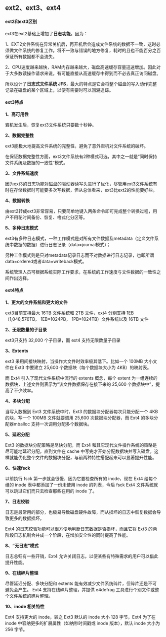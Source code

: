 ## ext2、ext3、ext4

#### ext2和ext3区别

ext3在ext2基础上增加了**日志功能**。因为：

1、EXT2文件系统在异常关机后，再开机后会造成文件系统的数据不一致，这时必须做文件系统的修复工作，将不一致与错误的地方修复，耗时的且也不能百分之百保证所有数据都不会流失。

2、CPU速度越来越快，RAM内存越来越大，磁盘高速缓存容量迅速增加。因此对于大多数读操作请求来说，有可能直接从高速缓存中得到而不必去真正访问磁盘。

所以设计了**日志式文件系统 JFS**，最大的特点是它会将整个磁盘的写入动作完整记录在磁盘的某个区域上，以便有需要时可以回溯追踪。



#### ext3特点

**1、高可用性**

宕机发生后，恢复ext3文件系统只要数十秒钟。

**2、数据完整性**

ext3能极大地提高文件系统的完整性，避免了意外宕机对文件系统的破坏。

在保证数据完整性方面，ext3文件系统有2种模式可选，其中之一就是“同时保持文件系统及数据的一致性”模式。

**3、文件系统速度**

因为ext3的日志功能对磁盘的驱动器读写头进行了优化，尽管用ext3文件系统有时在存储数据时可能要多次写数据，但从总体看来，ext3比ext2的性能要好些。

**4、数据转换**

由ext2转成ext3非常容易，只要简单地键入两条命令即可完成整个转换过程，用户不用花时间备份、恢复、格式化分区等。

**5、多种日志模式**

ext3有多种日志模式，一种工作模式是对所有文件数据及metadata（定义文件系统中数据的数据）进行日志记录（data=journal模式）；

另种工作模式则是只对metadata记录日志而不对数据进行日志记录，也即所谓data=ordered或者data=writeback模式。

系统管理人员可根据系统实际工作要求，在系统的工作速度与文件数据的一致性之间作出选择。



#### ext4特点

**1、更大的文件系统和更大的文件**

ext3目前支持最大 16TB 文件系统和 2TB 文件，ext4 分别支持 1EB（1,048,576TB， 1EB=1024PB， 1PB=1024TB）文件系统以及 16TB 文件

**2、无限数量的子目录**

ext3只支持 32,000 个子目录，而 ext4 支持无限数量子目录

**3、Extents**

ext3 采用间接块映射，当操作大文件时效率极其低下。比如一个 100MB 大小文件在 Ext3 中要建立 25,600 个数据块（每个数据块大小为 4KB）的映射表。

而 Ext4 引入了现代文件系统中流行的 extents 概念，每个 extent 为一组连续的数据块，上述文件则表示为“该文件数据保存在接下来的 25,600 个数据块中”，提高了不少效率。

**4、多块分配**

当写入数据到 Ext3 文件系统中时，Ext3 的数据块分配器每次只能分配一个 4KB 的块，写一个 100MB 文件就要调用 25,600 次数据块分配器，而 Ext4 的多块分配器mballoc 支持一次调用分配多个数据块。

**5、延迟分配**

Ext3 的数据块分配策略是尽快分配，而 Ext4 和其它现代文件操作系统的策略是尽可能地延迟分配，直到文件在 cache 中写完才开始分配数据块并写入磁盘，这样就能优化整个文件的数据块分配，与前两种特性搭配起来可以显著提升性能。

**6、快速fsck**

以前执行 fsck 第一步就会很慢，因为它要检查所有的 inode，现在 Ext4 给每个组的 inode 表中都添加了一份未使用 inode 的列表，今后 fsck Ext4 文件系统就可以跳过它们而只去检查那些在用的 inode 了。

**7、日志校验**

日志是最常用的部分，也极易导致磁盘硬件故障，而从损坏的日志中恢复数据会导致更多的数据损坏。

Ext4 的日志校验功能可以很方便地判断日志数据是否损坏，而且它将 Ext3 的两阶段日志机制合并成一个阶段，在增加安全性的同时提高了性能。

**8、“无日志”模式**

日志总归有一些开销，Ext4 允许关闭日志，以便某些有特殊需求的用户可以借此提升性能。

**9、在线碎片整理**

尽管延迟分配、多块分配和 extents 能有效减少文件系统碎片，但碎片还是不可避免会产生。
Ext4 支持在线碎片整理，并提供 e4defrag 工具进行个别文件或整个文件系统的碎片整理。

**10、inode 相关特性**

Ext4 支持更大的 inode，较之 Ext3 默认的 inode 大小 128 字节，Ext4 为了在 inode 中容纳更多的扩展属性（如纳秒时间戳或 inode 版本），默认 inode 大小为 256 字节。